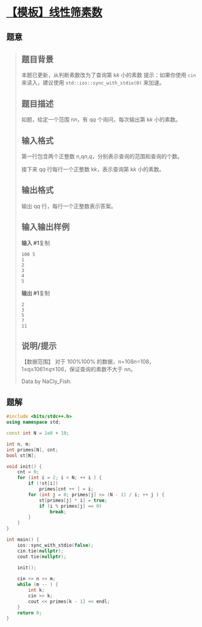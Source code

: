 #  [【模板】线性筛素数](https://www.luogu.com.cn/problem/P3383)

## 题意

>   ## 题目背景
>
>   本题已更新，从判断素数改为了查询第 k*k* 小的素数
>   提示：如果你使用 `cin` 来读入，建议使用 `std::ios::sync_with_stdio(0)` 来加速。
>
>   ## 题目描述
>
>   如题，给定一个范围 n*n*，有 q*q* 个询问，每次输出第 k*k* 小的素数。
>
>   ## 输入格式
>
>   第一行包含两个正整数 n,q*n*,*q*，分别表示查询的范围和查询的个数。
>
>   接下来 q*q* 行每行一个正整数 k*k*，表示查询第 k*k* 小的素数。
>
>   ## 输出格式
>
>   输出 q*q* 行，每行一个正整数表示答案。
>
>   ## 输入输出样例
>
>   **输入 #1**复制
>
>   ```
>   100 5
>   1
>   2
>   3
>   4
>   5
>   ```
>
>   **输出 #1**复制
>
>   ```
>   2
>   3
>   5
>   7
>   11
>   ```
>
>   ## 说明/提示
>
>   【数据范围】
>   对于 100%100% 的数据，n=108*n*=108，1≤q≤1061≤*q*≤106，保证查询的素数不大于 n*n*。
>
>   Data by NaCly_Fish.

## 题解



```c++
#include <bits/stdc++.h>
using namespace std;

const int N = 1e8 + 10;

int n, m;
int primes[N], cnt;
bool st[N];

void init() {
    cnt = 0;
    for (int i = 2; i < N; ++ i ) {
        if (!st[i])
            primes[cnt ++ ] = i;
        for (int j = 0; primes[j] <= (N - 1) / i; ++ j ) {
            st[primes[j] * i] = true;
            if (i % primes[j] == 0)
                break;
        }
    }
}

int main() {
    ios::sync_with_stdio(false);
    cin.tie(nullptr);
    cout.tie(nullptr);

    init();
    
    cin >> n >> m;
    while (m -- ) {
        int k;
        cin >> k;
        cout << primes[k - 1] << endl;
    }
    return 0;
}
```



```python3

```

